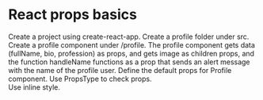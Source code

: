 # React props basics

Create a project using create-react-app.
Create a profile folder under src.
Create a profile component under /profile.
The profile component gets data (fullName, bio, profession) as props, and gets image as children props, and the function handleName functions as a prop that sends an alert message with the name of the profile user.
Define the default props for Profile component. 
Use PropsType to check props.  
Use inline style.